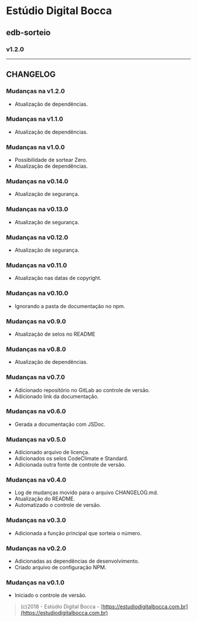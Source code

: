 # Estúdio Digital Bocca

## edb-sorteio

### v1.2.0

---

## CHANGELOG

### Mudanças na v1.2.0

- Atualização de dependências.

### Mudanças na v1.1.0

- Atualização de dependências.

### Mudanças na v1.0.0

- Possibilidade de sortear Zero.
- Atualização de dependências.

### Mudanças na v0.14.0

- Atualização de segurança.

### Mudanças na v0.13.0

- Atualização de segurança.

### Mudanças na v0.12.0

- Atualização de segurança.

### Mudanças na v0.11.0

- Atualização nas datas de copyright.

### Mudanças na v0.10.0

- Ignorando a pasta de documentação no npm.

### Mudanças na v0.9.0

- Atualização de selos no README

### Mudanças na v0.8.0

- Atualização de dependências.

### Mudanças na v0.7.0

- Adicionado repositório no GitLab ao controle de versão.
- Adicionado link da documentação.

### Mudanças na v0.6.0

- Gerada a documentação com JSDoc.

### Mudanças na v0.5.0

- Adicionado arquivo de licença.
- Adicionados os selos CodeClimate e Standard.
- Adicionada outra fonte de controle de versão.

### Mudanças na v0.4.0

- Log de mudanças movido para o arquivo CHANGELOG.md.
- Atualização do README.
- Automatizado o controle de versão.

### Mudanças na v0.3.0

- Adicionada a função principal que sorteia o número.

### Mudanças na v0.2.0

- Adicionadas as dependências de desenvolvimento.
- Criado arquivo de configuração NPM.

### Mudanças na v0.1.0

- Iniciado o controle de versão.

> (c)2018 - Estúdio Digital Bocca - [https://estudiodigitalbocca.com.br](https://estudiodigitalbocca.com.br)
